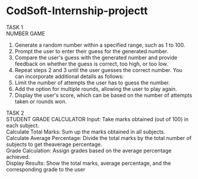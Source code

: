 # CodSoft-Internship-projectt
TASK 1<br>
NUMBER GAME
1. Generate a random number within a specified range, such as 1 to 100.
2. Prompt the user to enter their guess for the generated number.
3. Compare the user's guess with the generated number and provide feedback on whether the guess
is correct, too high, or too low.
4. Repeat steps 2 and 3 until the user guesses the correct number.
You can incorporate additional details as follows:
5. Limit the number of attempts the user has to guess the number.
6. Add the option for multiple rounds, allowing the user to play again.
7. Display the user's score, which can be based on the number of attempts taken or rounds won.

TASK 2<br>
STUDENT GRADE CALCULATOR
Input: Take marks obtained (out of 100) in each subject.<br>
Calculate Total Marks: Sum up the marks obtained in all subjects.<br>
Calculate Average Percentage: Divide the total marks by the total number of subjects to get theaverage percentage.<br>
Grade Calculation: Assign grades based on the average percentage achieved.<br>
Display Results: Show the total marks, average percentage, and the corresponding grade to the user<br>
